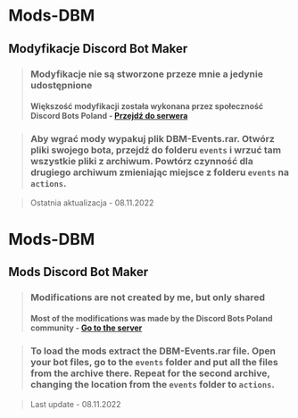 # Mods-DBM
## Modyfikacje Discord Bot Maker

> ### Modyfikacje nie są stworzone przeze mnie a jedynie udostępnione
> 
> #### Większość modyfikacji została wykonana przez społeczność Discord Bots Poland - [Przejdź do serwera](https://discord.gg/K53AEGU72J) <br>

> ### Aby wgrać mody wypakuj plik DBM-Events.rar. Otwórz pliki swojego bota, przejdź do folderu `events` i wrzuć tam wszystkie pliki z archiwum. Powtórz czynność dla drugiego archiwum zmieniając miejsce z folderu `events` na `actions`. <br>

> Ostatnia aktualizacja - 08.11.2022

# Mods-DBM

## Mods Discord Bot Maker

> ### Modifications are not created by me, but only shared
>
> #### Most of the modifications was made by the Discord Bots Poland community - [Go to the server](https://discord.gg/K53AEGU72J)

> ### To load the mods extract the DBM-Events.rar file. Open your bot files, go to the `events` folder and put all the files from the archive there. Repeat for the second archive, changing the location from the `events` folder to `actions`. <br>

> Last update - 08.11.2022
